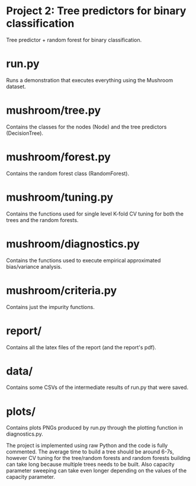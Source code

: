 # Project 2: Tree predictors for binary classification
Tree predictor + random forest for binary classification.

# run.py 
Runs a demonstration that executes everything using the Mushroom dataset.
# mushroom/tree.py
Contains the classes for the nodes (Node) and the tree predictors (DecisionTree).
# mushroom/forest.py
Contains the random forest class (RandomForest).
# mushroom/tuning.py
Contains the functions used for single level K-fold CV tuning for both the trees and the random forests.
# mushroom/diagnostics.py
Contains the functions used to execute empirical approximated bias/variance analysis.
# mushroom/criteria.py
Contains just the impurity functions.
# report/
Contains all the latex files of the report (and the report's pdf).
# data/
Contains some CSVs of the intermediate results of run.py that were saved.
# plots/
Contains plots PNGs produced by run.py through the plotting function in diagnostics.py.

The project is implemented using raw Python and the code is fully commented.
The average time to build a tree should be around 6-7s, however CV tuning for the tree/random forests 
and random forests building can take long because multiple trees needs to be built. Also capacity 
parameter sweeping can take even longer depending on the values of the capacity parameter.
